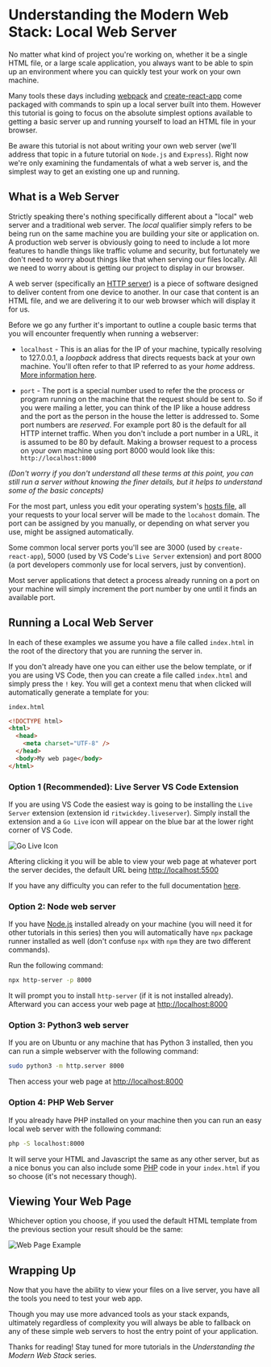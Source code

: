 # Understanding the Modern Web Stack: Local Web Server

No matter what kind of project you're working on, whether it be a single HTML file, or a large scale application, you always want to be able to spin up an environment where you can quickly test your work on your own machine.

Many tools these days including [webpack](https://webpack.js.org/) and [create-react-app](https://github.com/facebook/create-react-app) come packaged with commands to spin up a local server built into them.  However this tutorial is going to focus on the absolute simplest options available to getting a basic server up and running yourself to load an HTML file in your browser.

Be aware this tutorial is not about writing your own web server (we'll address that topic in a future tutorial on `Node.js` and `Express`).  Right now we're only examining the fundamentals of what a web server is, and the simplest way to get an existing one up and running.

## What is a Web Server

Strictly speaking there's nothing specifically different about a "local" web server and a traditional web server.  The _local_ qualifier simply refers to be being run on the same machine you are building your site or application on.  A production web server is obviously going to need to include a lot more features to handle things like traffic volume and security, but fortunately we don't need to worry about things like that when serving our files locally.  All we need to worry about is getting our project to display in our browser.  

A web server (specifically an [HTTP server](https://developer.mozilla.org/en-US/docs/Glossary/HTTP)) is a piece of software designed to deliver content from one device to another. In our case that content is an HTML file, and we are delivering it to our web browser which will display it for us.

Before we go any further it's important to outline a couple basic terms that you will encounter frequently when running a webserver:

- `localhost` - This is an alias for the IP of your machine, typically resolving to 127.0.0.1, a _loopback_ address that directs requests back at your own machine.  You'll often refer to that IP referred to as your _home_ address.  [More information here](https://en.wikipedia.org/wiki/Localhost).

- `port` - The port is a special number used to refer the the process or program running on the machine that the request should be sent to.  So if you were mailing a letter, you can think of the IP like a house address and the port as the person in the house the letter is addressed to.  Some port numbers are _reserved_.  For example port 80 is the default for all HTTP internet traffic.  When you don't include a port number in a URL, it is assumed to be 80 by default.  Making a browser request to a process on your own machine using port 8000 would look like this: `http://localhost:8000`

_(Don't worry if you don't understand all these terms at this point, you can still run a server without knowing the finer details, but it helps to understand some of the basic concepts)_

For the most part, unless you edit your operating system's [hosts file](https://en.wikipedia.org/wiki/Hosts_(file)), all your requests to your local server will be made to the `locahost` domain.  The port can be assigned by you manually, or depending on what server you use, might be assigned automatically.  

Some common local server ports you'll see are 3000 (used by `create-react-app`), 5000 (used by VS Code's `Live Server` extension) and port 8000 (a port developers commonly use for local servers, just by convention).  

Most server applications that detect a process already running on a port on your machine will simply increment the port number by one until it finds an available port.


## Running a Local Web Server

In each of these examples we assume you have a file called `index.html` in the root of the directory that you are running the server in.

If you don't already have one you can either use the below template, or if you are using VS Code, then you can create a file called `index.html` and simply press the `!` key.  You will get a context menu that when clicked will automatically generate a template for you:

`index.html`
```html
<!DOCTYPE html>
<html>
  <head>
    <meta charset="UTF-8" />
  </head>
  <body>My web page</body>
</html>
```

### Option 1 (Recommended): Live Server VS Code Extension

If you are using VS Code the easiest way is going to be installing the `Live Server` extension (extension id `ritwickdey.liveserver`). Simply install the extension and a `Go Live` icon will appear on the blue bar at the lower right corner of VS Code.

![Go Live Icon](https://raw.githubusercontent.com/ritwickdey/vscode-live-server/master/images/Screenshot/vscode-live-server-statusbar-3.jpg)

Aftering clicking it you will be able to view your web page at whatever port the server decides, the default URL being [http://localhost:5500]()

If you have any difficulty you can refer to the full documentation [here](https://marketplace.visualstudio.com/items?itemName=ritwickdey.LiveServer).

### Option 2: Node web server

If you have [Node.js](https://nodejs.org/en/download/) installed already on your machine (you will need it for other tutorials in this series) then you will automatically have `npx` package runner installed as well (don't confuse `npx` with `npm` they are two different commands).

Run the following command:

```bash
npx http-server -p 8000
```

It will prompt you to install `http-server` (if it is not installed already). Afterward you can access your web page at [http://localhost:8000]()

### Option 3: Python3 web server

If you are on Ubuntu or any machine that has Python 3 installed, then you can run a simple webserver with the following command:

```bash
sudo python3 -m http.server 8000
```

Then access your web page at [http://localhost:8000]()


### Option 4: PHP Web Server

If you already have PHP installed on your machine then you can run an easy local web server with the following command:

```bash
php -S localhost:8000
```

It will serve your HTML and Javascript the same as any other server, but as a nice bonus you can also include some [PHP](https://www.php.net/manual/en/intro-whatis.php) code in your `index.html` if you so choose (it's not necessary though).

## Viewing Your Web Page

Whichever option you choose, if you used the default HTML template from the previous section your result should be the same:

![Web Page Example](https://i.imgur.com/goULnTE.png)

## Wrapping Up

Now that you have the ability to view your files on a live server, you have all the tools you need to test your web app.  

Though you may use more advanced tools as your stack expands, ultimately regardless of complexity you will always be able to fallback on any of these simple web servers to host the entry point of your application.

Thanks for reading!  Stay tuned for more tutorials in the _Understanding the Modern Web Stack_ series.